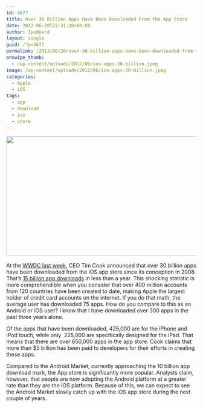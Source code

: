 ```yaml
---
id: 3677
title: Over 30 Billion Apps Have Been Downloaded From the App Store
date: 2012-06-20T22:31:28+00:00
author: Ipodnerd
layout: single
guid: /?p=3677
permalink: /2012/06/20/over-30-billion-apps-have-been-downloaded-from-the-app-store/
onswipe_thumb:
  - /wp-content/uploads/2012/06/ios-apps-30-billion.jpeg
image: /wp-content/uploads/2012/06/ios-apps-30-billion.jpeg
categories:
  - Apple
  - iOS
tags:
  - app
  - download
  - ios
  - store
---
```

<p style="text-align: center;">
  <a href="/wp-content/uploads/2012/06/ios-apps-30-billion.jpeg"><img class="aligncenter size-full wp-image-3722" title="ios-apps-30-billion" src="/wp-content/uploads/2012/06/ios-apps-30-billion.jpeg" alt="" width="562" height="316" srcset="/wp-content/uploads/2012/06/ios-apps-30-billion.jpeg 624w, /wp-content/uploads/2012/06/ios-apps-30-billion-300x168.jpeg 300w, /wp-content/uploads/2012/06/ios-apps-30-billion-180x101.jpeg 180w, /wp-content/uploads/2012/06/ios-apps-30-billion-360x202.jpeg 360w" sizes="(max-width: 562px) 100vw, 562px" /></a>
</p>

<p style="text-align: left;">
  At the <a title="Apple Announced iOS 6 And the New MacBook Pro at the 2012 WWDC" href="/2012/06/14/apple-announced-ios-6-and-the-new-macbook-pro-at-the-2012-wwdc/">WWDC last week</a>, CEO Tim Cook announced that over 30 billion apps have been downloaded from the iOS app store since its conception in 2008. That&#8217;s <a title="15 Billion iOS App Downloads And Counting" href="/2011/07/11/15-billion-ios-app-downloads-and-counting/">15 billion app downloads</a> in less than a year. This shocking statistic is more comprehendible when you consider that over 400 million accounts from 120 countries have been created to date, making Apple the largest holder of credit card accounts on the internet. If you do that math, the average user has downloaded 75 apps. How do you compare to this as an Android or iOS user? I know that I have downloaded over 300 apps in the past three years alone.
</p>

<p style="text-align: left;">
  Of the apps that have been downloaded, 425,000 are for the iPhone and iPod touch, while only  225,000 are specifically designed for the iPad. That means that there are over 650,000 apps in the app store. Cook claims that more than $5 billion has been paid to developers for their efforts in creating these apps.
</p>

<p style="text-align: left;">
  Compared to the Android Market, currently approaching the 10 billion app download mark, the App store is significantly more popular. Analysts claim, however, that people are now adopting the Android platform at a greater rate than they are the iOS platform. Because of this, we can expect to see the Android Market slowly catch up with the iOS app store during the next couple of years.
</p>

<p style="text-align: left;">
